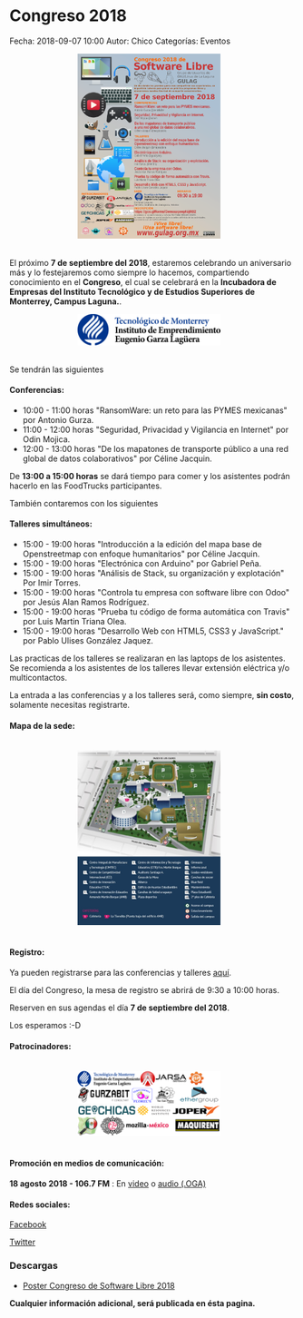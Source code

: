 Congreso 2018
==================================

Fecha: 2018-09-07 10:00
Autor:  Chico
Categorías: Eventos

<center>
<img class="img-responsive" style="width:50%;height:auto;margin-right:12px;" src="2018-09-07-congreso/GULAG-Congreso-2018-Poster.png" alt="Poster Congreso 2018" width="250" height="325">
</center>

<br />

<!-- break -->

El próximo **7 de septiembre del 2018**, estaremos celebrando un aniversario más y lo festejaremos como siempre lo hacemos, compartiendo conocimiento en el **Congreso**, el cual se celebrará en la **Incubadora de Empresas del Instituto Tecnológico y de Estudios Superiores de Monterrey, Campus Laguna.**.

<center>
<img class="img-responsive" style="width:50%;height:auto;margin-right:12px;" src="2018-09-07-congreso/logoTecInstituto_new.png" alt="Sede Congreso 2018" width="325" height="250">
</center>

<br />

Se tendrán las siguientes

#### Conferencias:

* 10:00 - 11:00 horas "RansomWare: un reto para las PYMES mexicanas" por Antonio Gurza.
* 11:00 - 12:00 horas "Seguridad, Privacidad y Vigilancia en Internet" por Odin Mojica.
* 12:00 - 13:00 horas "De los mapatones de transporte público a una red global de datos colaborativos" por Céline Jacquin.

De **13:00 a 15:00 horas** se dará tiempo para comer y los asistentes podrán hacerlo en las FoodTrucks participantes.

También contaremos con los siguientes

#### Talleres simultáneos:

* 15:00 - 19:00 horas "Introducción a la edición del mapa base de Openstreetmap con enfoque humanitarios" por Céline Jacquin.
* 15:00 - 19:00 horas "Electrónica con Arduino" por Gabriel Peña.
* 15:00 - 19:00 horas "Análisis de Stack, su organización y explotación" Por Imir Torres.
* 15:00 - 19:00 horas "Controla tu empresa con software libre con Odoo" por Jesús Alan Ramos Rodríguez.
* 15:00 - 19:00 horas "Prueba tu código de forma automática con Travis" por Luis Martin Triana Olea.
* 15:00 - 19:00 horas "Desarrollo Web con HTML5, CSS3 y JavaScript." por Pablo Ulises González Jaquez.

Las practicas de los talleres se realizaran en las laptops de los asistentes. Se recomienda a los asistentes de los talleres llevar extensión eléctrica y/o multicontactos.

La entrada a las conferencias y a los talleres será, como siempre, **sin costo**, solamente necesitas registrarte.

#### Mapa de la sede:
<br />

<center>
<img class="img-responsive" style="width:50%;height:auto;margin-right:12px;" src="2018-09-07-congreso/mapa-ITESMCL.jpg" alt="Mapa sede 2018" width="250" height="325">
</center>

<br />

#### Registro:

Ya pueden registrarse para las conferencias y talleres [aquí](https://goo.gl/forms/GemoaepeepNij0IB2).

El día del Congreso, la mesa de registro se abrirá de 9:30 a 10:00 horas.


Reserven en sus agendas el día **7 de septiembre del 2018**.

Los esperamos :-D

#### Patrocinadores:
<br />

<center>
<img class="img-responsive" style="width:50%;height:auto;margin-right:12px;" src="2018-09-07-congreso/Patrocinadores.png" alt="Patrocinadores" width="325" height="250">
</center>

<center>
<img class="img-responsive" style="width:50%;height:auto;margin-right:12px;" src="2018-09-07-congreso/Patrocinadores2.png" alt="Más patrocinadores" width="325" height="250">
</center>

<br />

#### Promoción en medios de comunicación:
**18 agosto 2018 - 106.7 FM** : En [video](https://www.facebook.com/comarcadetodoss/videos/1291826967620601/) o [audio (.OGA)](2018-09-07-congreso/2018-08-18-Promocion-Congreso-Software-Libre-2018-en-Radio-106.7-FM.oga)

#### Redes sociales:
[Facebook](https://www.facebook.com/groups/282427405174957/)

[Twitter](https://twitter.com/gulagmexico)

### Descargas

* [Poster Congreso de Software Libre 2018](2018-09-07-congreso/GULAG-Congreso-2018-Poster.png)

**Cualquier información adicional, será publicada en ésta pagina.**
